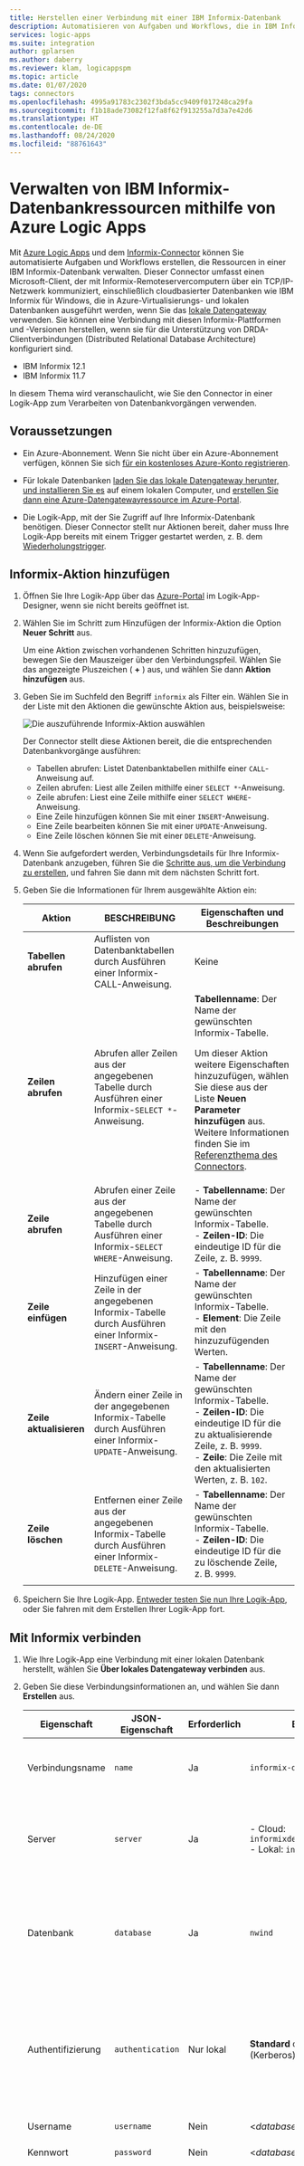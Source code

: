 ```yaml
---
title: Herstellen einer Verbindung mit einer IBM Informix-Datenbank
description: Automatisieren von Aufgaben und Workflows, die in IBM Informix gespeicherte Ressourcen mithilfe von Azure Logic Apps verwalten
services: logic-apps
ms.suite: integration
author: gplarsen
ms.author: daberry
ms.reviewer: klam, logicappspm
ms.topic: article
ms.date: 01/07/2020
tags: connectors
ms.openlocfilehash: 4995a91783c2302f3bda5cc9409f017248ca29fa
ms.sourcegitcommit: f1b18ade73082f12fa8f62f913255a7d3a7e42d6
ms.translationtype: HT
ms.contentlocale: de-DE
ms.lasthandoff: 08/24/2020
ms.locfileid: "88761643"
---
```

# <a name="manage-ibm-informix-database-resources-by-using-azure-logic-apps"></a>Verwalten von IBM Informix-Datenbankressourcen mithilfe von Azure Logic Apps

Mit [Azure Logic Apps](../logic-apps/logic-apps-overview.md) und dem [Informix-Connector](/connectors/informix/) können Sie automatisierte Aufgaben und Workflows erstellen, die Ressourcen in einer IBM Informix-Datenbank verwalten. Dieser Connector umfasst einen Microsoft-Client, der mit Informix-Remoteservercomputern über ein TCP/IP-Netzwerk kommuniziert, einschließlich cloudbasierter Datenbanken wie IBM Informix für Windows, die in Azure-Virtualisierungs- und lokalen Datenbanken ausgeführt werden, wenn Sie das [lokale Datengateway](../logic-apps/logic-apps-gateway-connection.md) verwenden. Sie können eine Verbindung mit diesen Informix-Plattformen und -Versionen herstellen, wenn sie für die Unterstützung von DRDA-Clientverbindungen (Distributed Relational Database Architecture) konfiguriert sind.

* IBM Informix 12.1
* IBM Informix 11.7

In diesem Thema wird veranschaulicht, wie Sie den Connector in einer Logik-App zum Verarbeiten von Datenbankvorgängen verwenden.

## <a name="prerequisites"></a>Voraussetzungen

* Ein Azure-Abonnement. Wenn Sie nicht über ein Azure-Abonnement verfügen, können Sie sich [für ein kostenloses Azure-Konto registrieren](https://azure.microsoft.com/free/).

* Für lokale Datenbanken [laden Sie das lokale Datengateway herunter, und installieren Sie es](../logic-apps/logic-apps-gateway-install.md) auf einem lokalen Computer, und [erstellen Sie dann eine Azure-Datengatewayressource im Azure-Portal](../logic-apps/logic-apps-gateway-connection.md).

* Die Logik-App, mit der Sie Zugriff auf Ihre Informix-Datenbank benötigen. Dieser Connector stellt nur Aktionen bereit, daher muss Ihre Logik-App bereits mit einem Trigger gestartet werden, z. B. dem [Wiederholungstrigger](../connectors/connectors-native-recurrence.md). 

## <a name="add-an-informix-action"></a>Informix-Aktion hinzufügen

1. Öffnen Sie Ihre Logik-App über das [Azure-Portal](https://portal.azure.com) im Logik-App-Designer, wenn sie nicht bereits geöffnet ist.

1. Wählen Sie im Schritt zum Hinzufügen der Informix-Aktion die Option **Neuer Schritt** aus.

   Um eine Aktion zwischen vorhandenen Schritten hinzuzufügen, bewegen Sie den Mauszeiger über den Verbindungspfeil. Wählen Sie das angezeigte Pluszeichen ( **+** ) aus, und wählen Sie dann **Aktion hinzufügen** aus.

1. Geben Sie im Suchfeld den Begriff `informix` als Filter ein. Wählen Sie in der Liste mit den Aktionen die gewünschte Aktion aus, beispielsweise:

   ![Die auszuführende Informix-Aktion auswählen](./media/connectors-create-api-informix/select-informix-connector-action.png)

   Der Connector stellt diese Aktionen bereit, die die entsprechenden Datenbankvorgänge ausführen:

   * Tabellen abrufen: Listet Datenbanktabellen mithilfe einer `CALL`-Anweisung auf.
   * Zeilen abrufen: Liest alle Zeilen mithilfe einer `SELECT *`-Anweisung.
   * Zeile abrufen: Liest eine Zeile mithilfe einer `SELECT WHERE`-Anweisung.
   * Eine Zeile hinzufügen können Sie mit einer `INSERT`-Anweisung.
   * Eine Zeile bearbeiten können Sie mit einer `UPDATE`-Anweisung.
   * Eine Zeile löschen können Sie mit einer `DELETE`-Anweisung.

1. Wenn Sie aufgefordert werden, Verbindungsdetails für Ihre Informix-Datenbank anzugeben, führen Sie die [Schritte aus, um die Verbindung zu erstellen](#create-connection), und fahren Sie dann mit dem nächsten Schritt fort.

1. Geben Sie die Informationen für Ihrem ausgewählte Aktion ein:

   | Aktion | BESCHREIBUNG | Eigenschaften und Beschreibungen |
   |--------|-------------|-----------------------------|
   | **Tabellen abrufen** | Auflisten von Datenbanktabellen durch Ausführen einer Informix-CALL-Anweisung. | Keine |
   | **Zeilen abrufen** | Abrufen aller Zeilen aus der angegebenen Tabelle durch Ausführen einer Informix-`SELECT *`-Anweisung. | **Tabellenname**: Der Name der gewünschten Informix-Tabelle. <p><p>Um dieser Aktion weitere Eigenschaften hinzuzufügen, wählen Sie diese aus der Liste **Neuen Parameter hinzufügen** aus. Weitere Informationen finden Sie im [Referenzthema des Connectors](/connectors/informix/). |
   | **Zeile abrufen** | Abrufen einer Zeile aus der angegebenen Tabelle durch Ausführen einer Informix-`SELECT WHERE`-Anweisung. | - **Tabellenname**: Der Name der gewünschten Informix-Tabelle. <br>- **Zeilen-ID**: Die eindeutige ID für die Zeile, z. B. `9999`. |
   | **Zeile einfügen** | Hinzufügen einer Zeile in der angegebenen Informix-Tabelle durch Ausführen einer Informix-`INSERT`-Anweisung. | - **Tabellenname**: Der Name der gewünschten Informix-Tabelle. <br>- **Element**: Die Zeile mit den hinzuzufügenden Werten. |
   | **Zeile aktualisieren** | Ändern einer Zeile in der angegebenen Informix-Tabelle durch Ausführen einer Informix-`UPDATE`-Anweisung. | - **Tabellenname**: Der Name der gewünschten Informix-Tabelle. <br>- **Zeilen-ID**: Die eindeutige ID für die zu aktualisierende Zeile, z. B. `9999`. <br>- **Zeile**: Die Zeile mit den aktualisierten Werten, z. B. `102`. |
   | **Zeile löschen** | Entfernen einer Zeile aus der angegebenen Informix-Tabelle durch Ausführen einer Informix-`DELETE`-Anweisung. | - **Tabellenname**: Der Name der gewünschten Informix-Tabelle. <br>- **Zeilen-ID**: Die eindeutige ID für die zu löschende Zeile, z. B. `9999`. |
   ||||

1. Speichern Sie Ihre Logik-App. [Entweder testen Sie nun Ihre Logik-App](#test-logic-app), oder Sie fahren mit dem Erstellen Ihrer Logik-App fort.

<a name="create-connection"></a>

## <a name="connect-to-informix"></a>Mit Informix verbinden

1. Wie Ihre Logik-App eine Verbindung mit einer lokalen Datenbank herstellt, wählen Sie **Über lokales Datengateway verbinden** aus.

1. Geben Sie diese Verbindungsinformationen an, und wählen Sie dann **Erstellen** aus.

   | Eigenschaft | JSON-Eigenschaft | Erforderlich | Beispielwert | BESCHREIBUNG |
   |----------|---------------|----------|---------------|-------------|
   | Verbindungsname | `name` | Ja | `informix-demo-connection` | Der für die Verbindung mit Ihrer Informix-Datenbank zu verwendende Name. |
   | Server | `server` | Ja | - Cloud: `informixdemo.cloudapp.net:9089` <br>- Lokal: `informixdemo:9089` | Die TCP/IP-Adresse oder der Alias, im IPv4- oder IPv6-Format, gefolgt von einem Doppelpunkt und einer TCP/IP-Portnummer. |
   | Datenbank | `database` | Ja | `nwind` | Der Name der relationalen DRDA-Datenbank (RDBNAM) oder der Name der Informix-Datenbank (dbname). Informix akzeptiert eine 128-Byte-Zeichenfolge. |
   | Authentifizierung | `authentication` | Nur lokal | **Standard** oder **Windows** (Kerberos). | Der Authentifizierungstyp, der für Ihre Informix-Datenbank erforderlich ist. Diese Eigenschaft wird nur angezeigt, wenn Sie **Über lokales Datengateway verbinden** auswählen. |
   | Username | `username` | Nein | <*database-user-name*> | Ein Benutzername für die Datenbank. |
   | Kennwort | `password` | Nein | <*database-password*> | Ein Kennwort für die Datenbank. |
   | Gateway | `gateway` | Nur lokal | - <*Azure-subscription*> <br>- <*Azure-on-premises-data-gateway-resource*> | Der Name des Azure-Abonnements und der Azure-Ressource für das lokale Datengateway, das Sie im Azure-Portal erstellt haben. Die Eigenschaft **Gateway** und die Untereigenschaften werden nur angezeigt, wenn Sie **Über lokales Datengateway verbinden** auswählen. |
   ||||||

   Beispiel:

   * **Clouddatenbank**

     ![Verbindungsinformationen der Clouddatenbank.](./media/connectors-create-api-informix/informix-cloud-connection.png)

   * **Lokale Datenbank**

     ![Verbindungsinformationen der lokalen Datenbank.](./media/connectors-create-api-informix/informix-on-premises-connection.png)

1. Speichern Sie Ihre Logik-App.

<a name="test-logic-app"></a>

## <a name="test-your-logic-app"></a>Testen Ihrer Logik-App

1. Wählen Sie auf der Symbolleiste des Logik-App-Designers **Ausführen** aus. Nachdem Ihre Logik-App ausgeführt wurde, können Sie die Ausgaben dieser Ausführung anzeigen.

1. Wählen Sie im Menü Ihrer Logik-App die Option **Übersicht** aus. Wählen Sie im Übersichtsbereich unter **Zusammenfassung** > **Ausführungsverlauf** die jüngste Ausführung aus.

1. Wählen Sie unter **Logik-App-Ausführung** die Option **Ausführungsdetails** aus.

1. Wählen Sie in der Liste der Aktionen die Aktion mit den Ausgaben aus, die Sie anzeigen möchten, z. B. **Get_tables**.

   Wenn die Aktion erfolgreich war, wird deren Eigenschaft **Status** als **Erfolgreich** gekennzeichnet.

1. Um die Eingaben anzuzeigen, wählen Sie unter **Eingabelink** den URL-Link aus. Um die Ausgaben anzuzeigen, wählen Sie unter **Ausgabelink** den URL-Link aus. Hier sehen Sie ein paar Beispielausgaben:

   * **Get_tables** zeigt eine Liste von Tabellen an:

     ![Ausgaben der Aktion „Tabellen abrufen“.](./media/connectors-create-api-informix/InformixconnectorGetTablesLogicAppRunOutputs.png)

   * **Get_rows** zeigt eine Liste von Zeilen an:

     ![Ausgaben der Aktion „Zeilen abrufen“.](./media/connectors-create-api-informix/InformixconnectorGetRowsOutputs.png)

   * **Get_row** zeigt die angegebene Zeile an:

     ![Ausgaben der Aktion „Zeile abrufen“.](./media/connectors-create-api-informix/InformixconnectorGetRowOutputs.png)

   * **Insert_row** zeigt die neue Zeile an:

     ![Ausgaben der Aktion „Zeile einfügen“.](./media/connectors-create-api-informix/InformixconnectorInsertRowOutputs.png)

   * **Update_row** zeigt die aktualisierte Zeile an:

     ![Ausgaben der Aktion „Zeile aktualisieren“.](./media/connectors-create-api-informix/InformixconnectorUpdateRowOutputs.png)

   * **Delete_row** zeigt die gelöschte Zeile an:

     ![Ausgaben der Aktion „Zeile löschen“.](./media/connectors-create-api-informix/InformixconnectorDeleteRowOutputs.png)

## <a name="connector-specific-details"></a>Connectorspezifische Details

Technische Details zu Triggern, Aktionen und Beschränkungen aus der Swagger-Beschreibung des Connectors finden Sie auf der [Referenzseite des Connectors](/connectors/informix/).

## <a name="next-steps"></a>Nächste Schritte

* Informationen zu anderen [Logic Apps-Connectors](apis-list.md)
